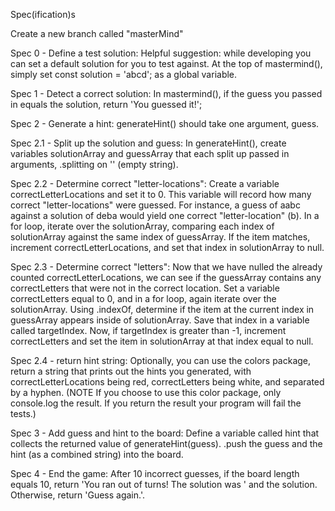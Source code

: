 Spec(ification)s

Create a new branch called "masterMind"

Spec 0 - Define a test solution: Helpful suggestion: while developing you can set a default solution for you to test against. At the top of mastermind(), simply set const solution = 'abcd'; as a global variable.

Spec 1 - Detect a correct solution: In mastermind(), if the guess you passed in equals the solution, return 'You guessed it!';

Spec 2 - Generate a hint: generateHint() should take one argument, guess.

Spec 2.1 - Split up the solution and guess: In generateHint(), create variables solutionArray and guessArray that each split up passed in arguments, .splitting on '' (empty string).

Spec 2.2 - Determine correct "letter-locations": Create a variable correctLetterLocations and set it to 0. This variable will record how many correct "letter-locations" were guessed. For instance, a guess of aabc against a solution of deba would yield one correct "letter-location" (b). In a for loop, iterate over the solutionArray, comparing each index of solutionArray against the same index of guessArray. If the item matches, increment correctLetterLocations, and set that index in solutionArray to null.

Spec 2.3 - Determine correct "letters": Now that we have nulled the already counted correctLetterLocations, we can see if the guessArray contains any correctLetters that were not in the correct location. Set a variable correctLetters equal to 0, and in a for loop, again iterate over the solutionArray. Using .indexOf, determine if the item at the current index in guessArray appears inside of solutionArray. Save that index in a variable called targetIndex. Now, if targetIndex is greater than -1, increment correctLetters and set the item in solutionArray at that index equal to null.

Spec 2.4 - return hint string: Optionally, you can use the colors package, return a string that prints out the hints you generated, with correctLetterLocations being red, correctLetters being white, and separated by a hyphen. (NOTE If you choose to use this color package, only console.log the result. If you return the result your program will fail the tests.)

Spec 3 - Add guess and hint to the board: Define a variable called hint that collects the returned value of generateHint(guess). .push the guess and the hint (as a combined string) into the board.

Spec 4 - End the game: After 10 incorrect guesses, if the board length equals 10, return 'You ran out of turns! The solution was ' and the solution. Otherwise, return 'Guess again.'.
